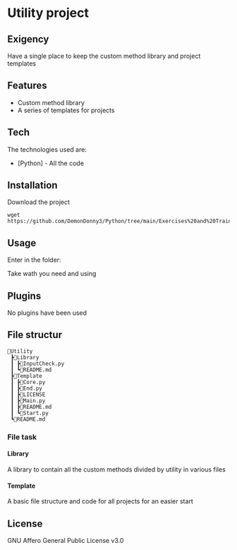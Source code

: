 # Utility project
## Exigency
Have a single place to keep the custom method library and project templates

## Features

- Custom method library
- A series of templates for projects

## Tech
The technologies used are:

- [Python] - All the code

## Installation
Download the project

```
wget https://github.com/DemonDonny3/Python/tree/main/Exercises%20and%20Training/Utility
```

## Usage
Enter in the folder:

Take wath you need and using

## Plugins
No plugins have been used

## File structur
```
📂Utility
 ┣📂Library
 ┃ ┣📜InputCheck.py
 ┃ ┗📜README.md
 ┣📂Template
 ┃ ┣📜Core.py
 ┃ ┣📜End.py
 ┃ ┣📜LICENSE
 ┃ ┣📜Main.py
 ┃ ┣📜README.md
 ┃ ┗📜Start.py
 ┗📜README.md
```

### File task
#### Library
A library to contain all the custom methods divided by utility in various files

#### Template
A basic file structure and code for all projects for an easier start

## License
GNU Affero General Public License v3.0
